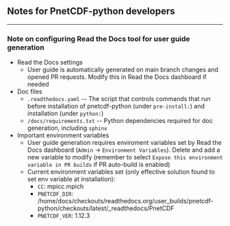 ## Notes for PnetCDF-python developers
---

### Note on configuring Read the Docs tool for user guide generation
 * Read the Docs settings
   * User guide is automatically generated on main branch changes and opened PR requests. Modify this in Read the Docs dashboard if needed
 * Doc files
   * `.readthedocs.yaml` -- The script that controls commands that run before installation of pnetcdf-python (under `pre-install:`) and installation (under `python:`)
   * `/docs/requirements.txt` -- Python dependencies required for doc generation, including `sphinx`
 * Important environment variables
   * User guide generation requires enviroment variables set by Read the Docs dashboard (`Admin` -> `Environment Variables`). Delete and add a new variable to modify (remember to select `Expose this environment variable in PR builds` if PR auto-build is enabled)
   * Current environment variables set (only effective solution found to set env variable at installation):
     * `CC`: mpicc.mpich
     * `PNETCDF_DIR`: /home/docs/checkouts/readthedocs.org/user_builds/pnetcdf-python/checkouts/latest/_readthedocs/PnetCDF
     * `PNETCDF_VER`: 1.12.3